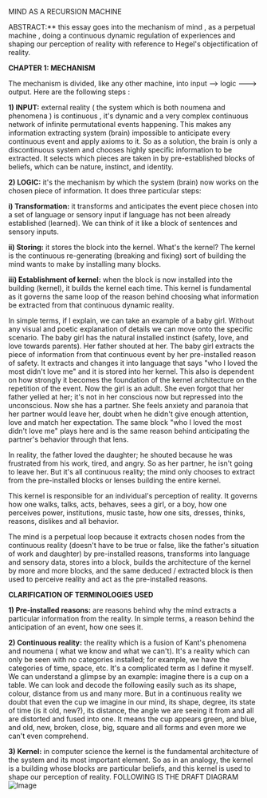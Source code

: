 MIND AS A RECURSION MACHINE 

ABSTRACT:** this essay goes into the mechanism of mind , as a perpetual machine , doing a continuous dynamic regulation of experiences and shaping our perception of reality with reference to Hegel's objectification of reality.

**CHAPTER 1: MECHANISM**

The mechanism is divided, like any other machine, into input --> logic ---> output. Here are the following steps :

**1) INPUT:** external reality ( the system which is both noumena and phenomena ) is continuous , it's dynamic and a very complex continuous network of infinite permutational events happening. This makes any information extracting system (brain) impossible to anticipate every continuous event and apply axioms to it. So as a solution, the brain is only a discontinuous system and chooses highly specific information to be extracted. It selects which pieces are taken in by pre-established blocks of beliefs, which can be nature, instinct, and identity.

**2) LOGIC:** it's the mechanism by which the system (brain) now works on the chosen piece of information. It does three particular steps:

**i) Transformation:** it transforms and anticipates the event piece chosen into a set of language or sensory input if language has not been already established (learned). We can think of it like a block of sentences and sensory inputs.

**ii) Storing:** it stores the block into the kernel. What's the kernel? The kernel is the continuous re-generating (breaking and fixing) sort of building the mind wants to make by installing many blocks.

**iii) Establishment of kernel:** when the block is now installed into the building (kernel), it builds the kernel each time. This kernel is fundamental as it governs the same loop of the reason behind choosing what information be extracted from that continuous dynamic reality.

In simple terms, if I explain, we can take an example of a baby girl. Without any visual and poetic explanation of details we can move onto the specific scenario. The baby girl has the natural installed instinct (safety, love, and love towards parents). Her father shouted at her. The baby girl extracts the piece of information from that continuous event by her pre-installed reason of safety. It extracts and changes it into language that says "who I loved the most didn't love me" and it is stored into her kernel. This also is dependent on how strongly it becomes the foundation of the kernel architecture on the repetition of the event. Now the girl is an adult. She even forgot that her father yelled at her; it's not in her conscious now but repressed into the unconscious. Now she has a partner. She feels anxiety and paranoia that her partner would leave her, doubt when he didn't give enough attention, love and match her expectation. The same block "who I loved the most didn't love me" plays here and is the same reason behind anticipating the partner's behavior through that lens.

In reality, the father loved the daughter; he shouted because he was frustrated from his work, tired, and angry. So as her partner, he isn't going to leave her. But it's all continuous reality; the mind only chooses to extract from the pre-installed blocks or lenses building the entire kernel.

This kernel is responsible for an individual's perception of reality. It governs how one walks, talks, acts, behaves, sees a girl, or a boy, how one perceives power, institutions, music taste, how one sits, dresses, thinks, reasons, dislikes and all behavior.

The mind is a perpetual loop because it extracts chosen nodes from the continuous reality (doesn't have to be true or false, like the father's situation of work and daughter) by pre-installed reasons, transforms into language and sensory data, stores into a block, builds the architecture of the kernel by more and more blocks, and the same deduced / extracted block is then used to perceive reality and act as the pre-installed reasons.

**CLARIFICATION OF TERMINOLOGIES USED**

**1) Pre-installed reasons:** are reasons behind why the mind extracts a particular information from the reality. In simple terms, a reason behind the anticipation of an event, how one sees it.

**2) Continuous reality:** the reality which is a fusion of Kant's phenomena and noumena ( what we know and what we can't). It's a reality which can only be seen with no categories installed; for example, we have the categories of time, space, etc. It's a complicated term as I define it myself. We can understand a glimpse by an example: imagine there is a cup on a table. We can look and decode the following easily such as its shape, colour, distance from us and many more. But in a continuous reality we doubt that even the cup we imagine in our mind, its shape, degree, its state of time (is it old, new?), its distance, the angle we are seeing it from and all are distorted and fused into one. It means the cup appears green, and blue, and old, new, broken, close, big, square and all forms and even more we can't even comprehend.

**3) Kernel:** in computer science the kernel is the fundamental architecture of the system and its most important element. So as in an analogy, the kernel is a building whose blocks are particular beliefs, and this kernel is used to shape our perception of reality.
FOLLOWING IS THE DRAFT DIAGRAM 
![Image](https://github.com/user-attachments/assets/917288de-091c-4808-be0f-fb29ec567ea2)
